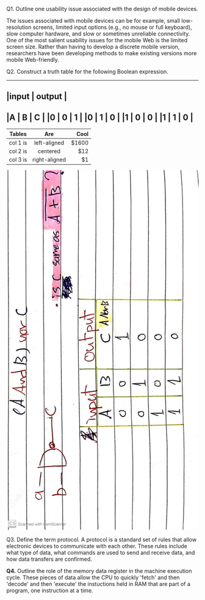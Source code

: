 Q1. Outline one usability issue associated with the design of mobile devices.

The issues associated with mobile devices can be for example, small low-resolution screens, limited input options (e.g., no mouse or full keyboard), slow computer hardware, and slow or sometimes unreliable connectivity.
One of the most salient usability issues for the mobile Web is the limited screen size. Rather than having to develop a discrete mobile version, researchers have been developing methods to make existing versions more mobile Web-friendly.


Q2. Construct a truth table for the following Boolean expression. 

---------------
|input | output |
----------------
|A | B | C | 
|0 | 0 | 1 | 
|0 | 1 | 0 | 
|1 | 0 | 0 | 
|1 | 1 | 0 | 
-----------

| Tables   |      Are      |  Cool |
|----------|:-------------:|------:|
| col 1 is |  left-aligned | $1600 |
| col 2 is |    centered   |   $12 |
| col 3 is | right-aligned |    $1 |

![Unit3-Inventory](Truth.jpg)



Q3. Define the term protocol.
A protocol is a standard set of rules that allow electronic devices to communicate with each other. 
These rules include what type of data, what commands are used to send and receive data,
and how data transfers are confirmed.

**Q4.** Outline the role of the memory data register in the machine execution cycle. 
These pieces of data allow the CPU to quickly 'fetch' and then 'decode' and then 'execute' the instuctions held in RAM
that are part of a program, one instruction at a time.
